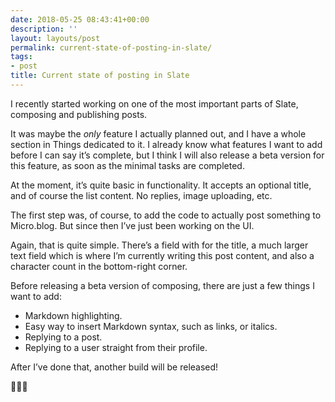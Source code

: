 ```yaml
---
date: 2018-05-25 08:43:41+00:00
description: ''
layout: layouts/post
permalink: current-state-of-posting-in-slate/
tags:
- post
title: Current state of posting in Slate
---
```


<p>I recently started working on one of the most important parts of Slate, composing and publishing posts.</p>
<p>It was maybe the <em>only</em> feature I actually planned out, and I have a whole section in Things dedicated to it. I already know what features I want to add before I can say it’s complete, but I think I will also release a beta version for this feature, as soon as the minimal tasks are completed.</p>
<p>At the moment, it’s quite basic in functionality. It accepts an optional title, and of course the list content. No replies, image uploading, etc.</p>
<p>The first step was, of course, to add the code to actually post something to Micro.blog. But since then I’ve just been working on the UI.</p>
<p>Again, that is quite simple. There’s a field with for the title, a much larger text field which is where I’m currently writing this post content, and also a character count in the bottom-right corner.</p>
<p>Before releasing a beta version of composing, there are just a few things I want to add:</p>
<ul>
<li>Markdown highlighting.</li>
<li>Easy way to insert Markdown syntax, such as links, or italics.</li>
<li>Replying to a post.</li>
<li>Replying to a user straight from their profile.</li>
</ul>
<p>After I’ve done that, another build will be released!</p>
<p>👨🏻‍💻</p>